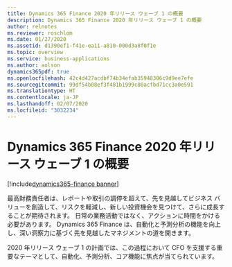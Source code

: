 ```yaml
---
title: Dynamics 365 Finance 2020 年リリース ウェーブ 1 の概要
description: Dynamics 365 Finance 2020 年リリース ウェーブ 1 の概要
author: relnotes
ms.reviewer: roschlom
ms.date: 01/27/2020
ms.assetid: d1390ef1-f41e-ea11-a810-000d3a8f0f1e
ms.topic: overview
ms.service: business-applications
ms.author: aolson
dynamics365pdf: true
ms.openlocfilehash: 42c4d427acdbf74b34efab35948306c9d9ee7efe
ms.sourcegitcommit: 99df54b08ef3f481b1999c80acfbd71cc3a0e591
ms.translationtype: HT
ms.contentlocale: ja-JP
ms.lasthandoff: 02/07/2020
ms.locfileid: "3032234"
---
```

# <a name="overview-of-dynamics-365-finance-2020-release-wave-1"></a>Dynamics 365 Finance 2020 年リリース ウェーブ 1 の概要
[!include[dynamics365-finance banner](../includes/dynamics365-finance.md)]

<!--overview start-->
最高財務責任者は、レポートや取引の調停を超えて、先を見越してビジネス バリューを創造して、リスクを軽減し、新しい投資機会を見つけて、さらに成長することが期待されます。 日常の業務活動ではなく、アクションに時間をかける必要があります。 Dynamics 365 Finance は、自動化と予測分析の機能を向上し、深い洞察力に基づく先を見越したマネジメントの道を開きます。 

2020 年リリース ウェーブ 1 の計画では、この過程において CFO を支援する重要なテーマとして、自動化、予測分析、コア機能に焦点が当てられています。
<!--overview end-->